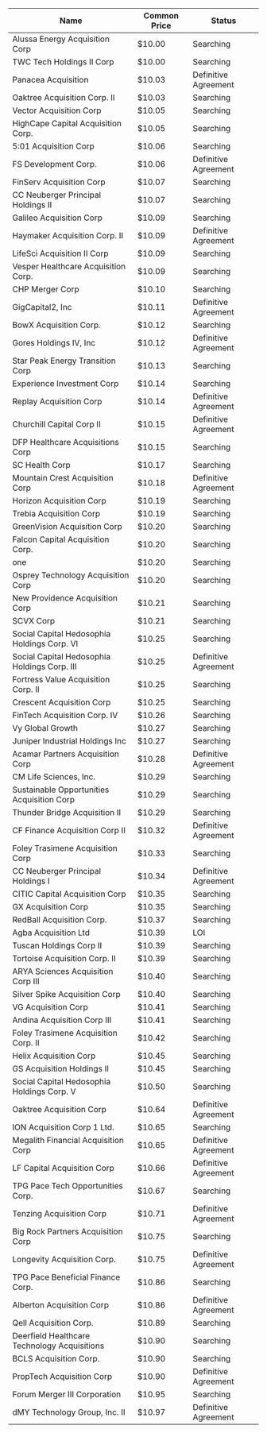 Name                                         | Common Price  | Status              
-------------------------------------------- | ------------- | --------------------
Alussa Energy Acquisition Corp               | $10.00        | Searching           
TWC Tech Holdings II Corp                    | $10.00        | Searching           
Panacea Acquisition                          | $10.03        | Definitive Agreement
Oaktree Acquisition Corp. II                 | $10.03        | Searching           
Vector Acquisition Corp                      | $10.05        | Searching           
HighCape Capital Acquisition Corp.           | $10.05        | Searching           
5:01 Acquisition Corp                        | $10.06        | Searching           
FS Development Corp.                         | $10.06        | Definitive Agreement
FinServ Acquisition Corp                     | $10.07        | Searching           
CC Neuberger Principal Holdings II           | $10.07        | Searching           
Galileo Acquisition Corp                     | $10.09        | Searching           
Haymaker Acquisition Corp. II                | $10.09        | Definitive Agreement
LifeSci Acquisition II Corp                  | $10.09        | Searching           
Vesper Healthcare Acquisition Corp.          | $10.09        | Searching           
CHP Merger Corp                              | $10.10        | Searching           
GigCapital2, Inc                             | $10.11        | Definitive Agreement
BowX Acquisition Corp.                       | $10.12        | Searching           
Gores Holdings IV, Inc                       | $10.12        | Definitive Agreement
Star Peak Energy Transition Corp             | $10.13        | Searching           
Experience Investment Corp                   | $10.14        | Searching           
Replay Acquisition Corp                      | $10.14        | Definitive Agreement
Churchill Capital Corp II                    | $10.15        | Definitive Agreement
DFP Healthcare Acquisitions Corp             | $10.15        | Searching           
SC Health Corp                               | $10.17        | Searching           
Mountain Crest Acquisition Corp              | $10.18        | Definitive Agreement
Horizon Acquisition Corp                     | $10.19        | Searching           
Trebia Acquisition Corp                      | $10.19        | Searching           
GreenVision Acquisition Corp                 | $10.20        | Searching           
Falcon Capital Acquisition Corp.             | $10.20        | Searching           
one                                          | $10.20        | Searching           
Osprey Technology Acquisition Corp           | $10.20        | Searching           
New Providence Acquisition Corp              | $10.21        | Searching           
SCVX Corp                                    | $10.21        | Searching           
Social Capital Hedosophia Holdings Corp. VI  | $10.25        | Searching           
Social Capital Hedosophia Holdings Corp. III | $10.25        | Definitive Agreement
Fortress Value Acquisition Corp. II          | $10.25        | Searching           
Crescent Acquisition Corp                    | $10.25        | Searching           
FinTech Acquisition Corp. IV                 | $10.26        | Searching           
Vy Global Growth                             | $10.27        | Searching           
Juniper Industrial Holdings Inc              | $10.27        | Searching           
Acamar Partners Acquisition Corp             | $10.28        | Definitive Agreement
CM Life Sciences, Inc.                       | $10.29        | Searching           
Sustainable Opportunities Acquisition Corp   | $10.29        | Searching           
Thunder Bridge Acquisition II                | $10.29        | Searching           
CF Finance Acquisition Corp II               | $10.32        | Definitive Agreement
Foley Trasimene Acquisition Corp             | $10.33        | Searching           
CC Neuberger Principal Holdings I            | $10.34        | Definitive Agreement
CITIC Capital Acquisition Corp               | $10.35        | Searching           
GX Acquisition Corp                          | $10.35        | Searching           
RedBall Acquisition Corp.                    | $10.37        | Searching           
Agba Acquisition Ltd                         | $10.39        | LOI                 
Tuscan Holdings Corp II                      | $10.39        | Searching           
Tortoise Acquisition Corp. II                | $10.39        | Searching           
ARYA Sciences Acquisition Corp III           | $10.40        | Searching           
Silver Spike Acquisition Corp                | $10.40        | Searching           
VG Acquisition Corp                          | $10.41        | Searching           
Andina Acquisition Corp III                  | $10.41        | Searching           
Foley Trasimene Acquisition Corp. II         | $10.42        | Searching           
Helix Acquisition Corp                       | $10.45        | Searching           
GS Acquisition Holdings II                   | $10.45        | Searching           
Social Capital Hedosophia Holdings Corp. V   | $10.50        | Searching           
Oaktree Acquisition Corp                     | $10.64        | Definitive Agreement
ION Acquisition Corp 1 Ltd.                  | $10.65        | Searching           
Megalith Financial Acquisition Corp          | $10.65        | Definitive Agreement
LF Capital Acquisition Corp                  | $10.66        | Definitive Agreement
TPG Pace Tech Opportunities Corp.            | $10.67        | Searching           
Tenzing Acquisition Corp                     | $10.71        | Definitive Agreement
Big Rock Partners Acquisition Corp           | $10.75        | Searching           
Longevity Acquisition Corp.                  | $10.75        | Definitive Agreement
TPG Pace Beneficial Finance Corp.            | $10.86        | Searching           
Alberton Acquisition Corp                    | $10.86        | Definitive Agreement
Qell Acquisition Corp.                       | $10.89        | Searching           
Deerfield Healthcare Technology Acquisitions | $10.90        | Searching           
BCLS Acquisition Corp.                       | $10.90        | Searching           
PropTech Acquisition Corp                    | $10.90        | Definitive Agreement
Forum Merger III Corporation                 | $10.95        | Searching           
dMY Technology Group, Inc. II                | $10.97        | Definitive Agreement
